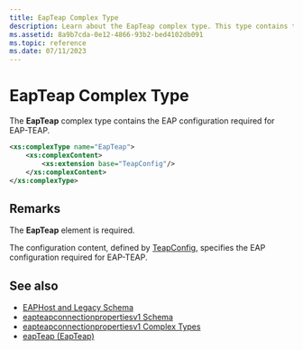 ```yaml
---
title: EapTeap Complex Type
description: Learn about the EapTeap complex type. This type contains the EAP configuration required for EAP-TEAP.
ms.assetid: 8a9b7cda-0e12-4866-93b2-bed4102db091
ms.topic: reference
ms.date: 07/11/2023
---
```


# EapTeap Complex Type

The **EapTeap** complex type contains the EAP configuration required for EAP-TEAP.

```XML
<xs:complexType name="EapTeap">
    <xs:complexContent>
        <xs:extension base="TeapConfig"/>
    </xs:complexContent>
</xs:complexType>
```

## Remarks

The **EapTeap** element is required.

The configuration content, defined by [TeapConfig](eapteapconnectionpropertiesv1schema-teapconfig-complextype.md), specifies the EAP configuration required for EAP-TEAP.

## See also

- [EAPHost and Legacy Schema](eaphost-schemas.md)
- [eapteapconnectionpropertiesv1 Schema](eapteapconnectionpropertiesv1schema-schema.md)
- [eapteapconnectionpropertiesv1 Complex Types](eapteapconnectionpropertiesv1schema-complex-types.md)
- [eapTeap (EapTeap)](eapteapconnectionpropertiesv1schema-eapteap-eapteap-element.md)

